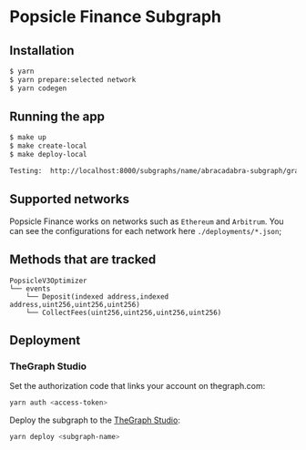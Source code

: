 # Popsicle Finance Subgraph

## Installation

```bash
$ yarn
$ yarn prepare:selected network
$ yarn codegen
```

## Running the app

```bash
$ make up
$ make create-local
$ make deploy-local

Testing:  http://localhost:8000/subgraphs/name/abracadabra-subgraph/graphql

```

## Supported networks

Popsicle Finance works on networks such as `Ethereum` and `Arbitrum`.
You can see the configurations for each network here `./deployments/*.json`;

## Methods that are tracked

```
PopsicleV3Optimizer
└── events
    └── Deposit(indexed address,indexed address,uint256,uint256,uint256)
    └── CollectFees(uint256,uint256,uint256,uint256)
```

## Deployment

### TheGraph Studio

Set the authorization code that links your account on thegraph.com:

```bash
yarn auth <access-token>
```

Deploy the subgraph to the [TheGraph Studio](https://thegraph.com/studio/):

```bash
yarn deploy <subgraph-name>
```
